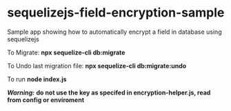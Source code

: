# sequelizejs-field-encryption-sample
Sample app showing how to automatically encrypt a field in database using sequelizejs

To Migrate: **npx sequelize-cli db:migrate**

To Undo last migration file: **npx sequelize-cli db:migrate:undo**

To run **node index.js**

***Warning:*** **do not use the key as specifed in encryption-helper.js, read from config or enviroment**
